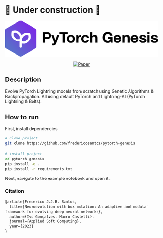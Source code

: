 # 🚧 Under construction 🚧

<div align="center"> 

 
 <img alt="PyTorch Genesis" src="https://github.com/fredericosantos/pytorch-genesis/blob/master/pytorch_genesis_logo_text_2.png" width="800px" style="max-width: 100%;">

[![Paper](https://img.shields.io/badge/paper-doi.org%2F10.1016%2Fj.asoc.2023.110767-red)](https://authors.elsevier.com/sd/article/S1568494623007858)

</div>
 
## Description   
Evolve PyTorch Lightning models from scratch using Genetic Algorithms & Backpropagation. All using default PyTorch and Lightning-AI (PyTorch Lightning & Bolts).

## How to run   
First, install dependencies   
```bash
# clone project   
git clone https://github.com/fredericosantos/pytorch-genesis

# install project   
cd pytorch-genesis 
pip install -e .   
pip install -r requirements.txt
 ```   
 Next, navigate to the example notebook and open it.   


### Citation   
```
@article{Frederico J.J.B. Santos, 
  title={Neuroevolution with box mutation: An adaptive and modular framework for evolving deep neural networks},
  author={Ivo Gonçalves, Mauro Castelli},
  journal={Applied Soft Computing},
  year={2023}
}
```   
